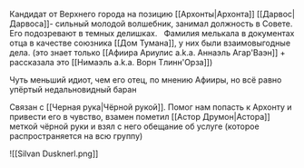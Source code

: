 Кандидат от Верхнего города на позицию [[Архонты|Архонта]] [[Дарвос|Дарвоса]]- сильный молодой волшебник, занимал должность в Совете. Его подозревают в темных делишках. 
 
Фамилия мелькала в документах отца в качестве союзника [[Дом Тумана]], у них были взаимовыгодные дела. (это знает только [[Афиира Ариулис a.k.a. Аннаэль Агар'Ваэн]] + рассказала это [[Нимаэль a.k.a. Ворн Тлинн'Орза]])

Чуть меньший идиот, чем его отец, по мнению Афииры, но всё равно упёртый недальновидный баран

Связан с [[Черная рука|Чёрной рукой]].
Помог нам попасть к Архонту и привести его в чувство, взамен пометил [[Астор Друмон|Астора]] меткой чёрной руки и взял с него обещание об услуге (которое распространяется на всю группу)

![[Silvan Dusknerl.png]]